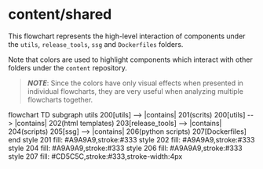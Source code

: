 # content/shared

This flowchart represents the high-level interaction of components under the `utils`, `release_tools`, `ssg` and `Dockerfiles` folders.

Note that colors are used to highlight components which interact with other folders under the `content` repository.

> ***NOTE***: Since the colors have only visual effects when presented in individual flowcharts, they are very useful when analyzing multiple flowcharts together.

<div class="mermaid" style="width=100%;">
flowchart TD
    subgraph utils
    200[utils] --> |contains| 201(scrits)
    200[utils] --> |contains| 202(html templates)
    203[release_tools] --> |contains| 204(scripts)
    205[ssg] --> |contains| 206(python scripts)
    207[Dockerfiles]
    end
    style 201 fill: #A9A9A9,stroke:#333
    style 202 fill: #A9A9A9,stroke:#333
    style 204 fill: #A9A9A9,stroke:#333
    style 206 fill: #A9A9A9,stroke:#333
    style 207 fill: #CD5C5C,stroke:#333,stroke-width:4px
</div>
<script src="https://cdn.jsdelivr.net/npm/mermaid/dist/mermaid.min.js"></script>
